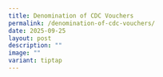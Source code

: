 ```yaml
---
title: Denomination of CDC Vouchers
permalink: /denomination-of-cdc-vouchers/
date: 2025-09-25
layout: post
description: ""
image: ""
variant: tiptap
---
```

